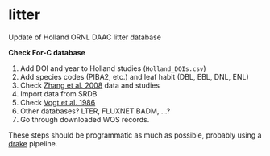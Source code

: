 # litter
Update of Holland ORNL DAAC litter database

**Check For-C database**

1. Add DOI and year to Holland studies (`Holland_DOIs.csv`)
2. Add species codes (PIBA2, etc.) and leaf habit (DBL, EBL, DNL, ENL)
3. Check [Zhang et al. 2008](http://dx.doi.org/10.1093/jpe/rtn002) data and studies
4. Import data from SRDB
5. Check [Vogt et al. 1986](https://www.sciencedirect.com/science/article/pii/S0065250408601221)
6. Other databases? LTER, FLUXNET BADM, ...?
7. Go through downloaded WOS records.

These steps should be programmatic as much as possible, probably using a [drake](https://github.com/ropensci/drake) pipeline.
